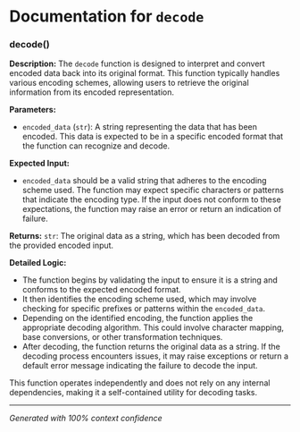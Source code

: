 # Documentation for `decode`

### decode()

**Description:**
The `decode` function is designed to interpret and convert encoded data back into its original format. This function typically handles various encoding schemes, allowing users to retrieve the original information from its encoded representation.

**Parameters:**
- `encoded_data` (`str`): A string representing the data that has been encoded. This data is expected to be in a specific encoded format that the function can recognize and decode.

**Expected Input:**
- `encoded_data` should be a valid string that adheres to the encoding scheme used. The function may expect specific characters or patterns that indicate the encoding type. If the input does not conform to these expectations, the function may raise an error or return an indication of failure.

**Returns:**
`str`: The original data as a string, which has been decoded from the provided encoded input.

**Detailed Logic:**
- The function begins by validating the input to ensure it is a string and conforms to the expected encoded format.
- It then identifies the encoding scheme used, which may involve checking for specific prefixes or patterns within the `encoded_data`.
- Depending on the identified encoding, the function applies the appropriate decoding algorithm. This could involve character mapping, base conversions, or other transformation techniques.
- After decoding, the function returns the original data as a string. If the decoding process encounters issues, it may raise exceptions or return a default error message indicating the failure to decode the input. 

This function operates independently and does not rely on any internal dependencies, making it a self-contained utility for decoding tasks.

---
*Generated with 100% context confidence*
